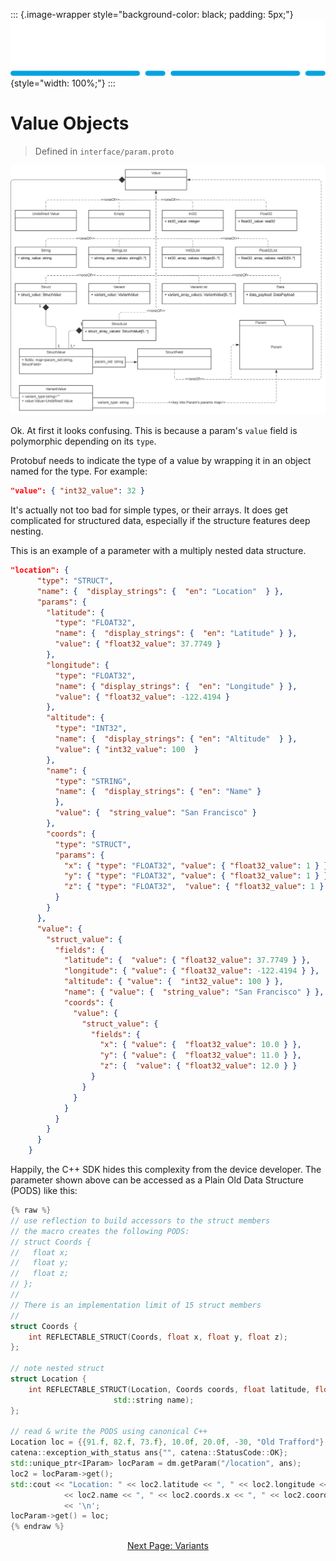 ::: {.image-wrapper style="background-color: black; padding: 5px;"}
![Catena Logo](images/Catena%20Logo_PMS2191%20&%20White.png){style="width: 100%;"}
:::

# Value Objects

> Defined in `interface/param.proto`

![alt](images/Catena%20UML%20-%20Value.svg)

Ok. At first it looks confusing. This is because a param's `value` field is polymorphic depending on its `type`.

Protobuf needs to indicate the type of a value by wrapping it in an object named for the type. For example:

```json
"value": { "int32_value": 32 }
```
It's actually not too bad for simple types, or their arrays. It does get complicated for structured data, especially if the structure features deep nesting.

This is an example of a parameter with a multiply nested data structure.

```json
"location": {
      "type": "STRUCT",
      "name": {  "display_strings": {  "en": "Location"  } },
      "params": {
        "latitude": {
          "type": "FLOAT32",
          "name": {  "display_strings": {  "en": "Latitude" } },
          "value": { "float32_value": 37.7749 }
        },
        "longitude": {
          "type": "FLOAT32",
          "name": { "display_strings": {  "en": "Longitude" } },
          "value": { "float32_value": -122.4194 }
        },
        "altitude": {
          "type": "INT32",
          "name": {  "display_strings": { "en": "Altitude"  } },
          "value": { "int32_value": 100  }
        },
        "name": {
          "type": "STRING",
          "name": {  "display_strings": { "en": "Name" }
          },
          "value": {  "string_value": "San Francisco" }
        },
        "coords": {
          "type": "STRUCT",
          "params": {
            "x": { "type": "FLOAT32", "value": { "float32_value": 1 } },
            "y": { "type": "FLOAT32", "value": { "float32_value": 1 } },
            "z": { "type": "FLOAT32",  "value": { "float32_value": 1 } }
          }
        }
      },
      "value": {
        "struct_value": {
          "fields": {
            "latitude": {  "value": { "float32_value": 37.7749 } },
            "longitude": { "value": { "float32_value": -122.4194 } },
            "altitude": { "value": {  "int32_value": 100 } },
            "name": { "value": {  "string_value": "San Francisco" } },
            "coords": {
              "value": {
                "struct_value": {
                  "fields": {
                    "x": { "value": {  "float32_value": 10.0 } },
                    "y": { "value": {  "float32_value": 11.0 } },
                    "z": {  "value": { "float32_value": 12.0 } }
                  }
                }
              }
            }
          }
        }
      }
    }
```

Happily, the C++ SDK hides this complexity from the device developer. The parameter shown above can be accessed as a Plain Old Data Structure (PODS) like this:

```cpp
{% raw %}
// use reflection to build accessors to the struct members
// the macro creates the following PODS:
// struct Coords {
//   float x;
//   float y;
//   float z;    
// };
//
// There is an implementation limit of 15 struct members
//
struct Coords {
    int REFLECTABLE_STRUCT(Coords, float x, float y, float z);
};

// note nested struct
struct Location {
    int REFLECTABLE_STRUCT(Location, Coords coords, float latitude, float longitude, int32_t altitude,
                       std::string name);
};

// read & write the PODS using canonical C++
Location loc = {{91.f, 82.f, 73.f}, 10.0f, 20.0f, -30, "Old Trafford"}, loc2;
catena::exception_with_status ans{"", catena::StatusCode::OK};
std::unique_ptr<IParam> locParam = dm.getParam("/location", ans);
loc2 = locParam->get();
std::cout << "Location: " << loc2.latitude << ", " << loc2.longitude << ", " << loc2.altitude << ", "
            << loc2.name << ", " << loc2.coords.x << ", " << loc2.coords.y << ", " << loc2.coords.z
            << '\n';
locParam->get() = loc;
{% endraw %}
```

<div style="text-align: center">

[Next Page: Variants](Variants.html)

</div>